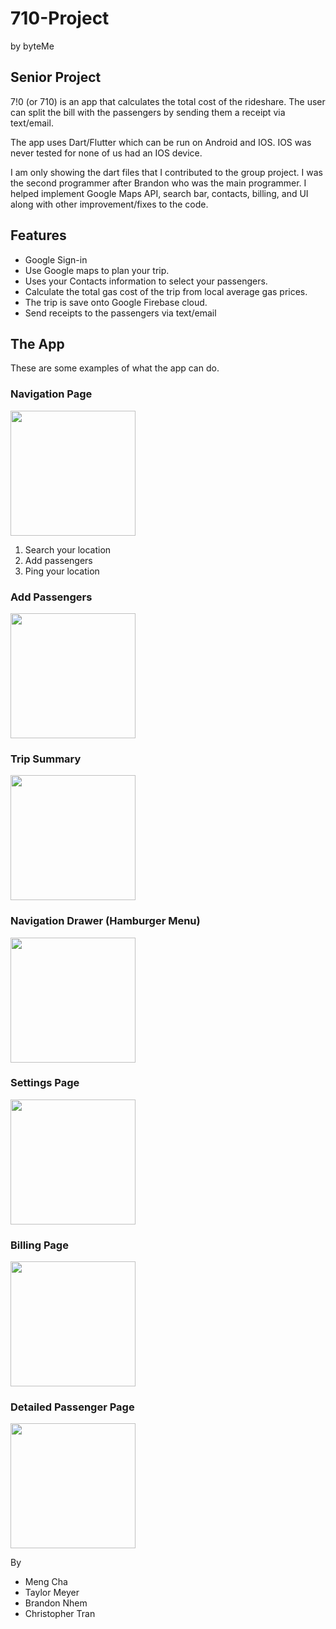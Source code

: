 # 710-Project 

by byteMe

## Senior Project


7!0 (or 710) is an app that calculates the total cost of the rideshare. The user can split the bill with the passengers by sending them a receipt via text/email.

The app uses Dart/Flutter which can be run on Android and IOS. IOS was never tested for none of us had an IOS device.

I am only showing the dart files that I contributed to the group project. I was the second programmer after Brandon who was the main programmer. I helped implement Google Maps API, search bar, contacts, billing, and UI along with other improvement/fixes to the code.

## Features

- Google Sign-in
- Use Google maps to plan your trip.
- Uses your Contacts information to select your passengers.
- Calculate the total gas cost of the trip from local average gas prices.
- The trip is save onto Google Firebase cloud.
- Send receipts to the passengers via text/email

## The App

These are some examples of what the app can do.
### Navigation Page
<img src="https://user-images.githubusercontent.com/37386474/127755917-eaec01c6-a1aa-4fa5-b8d8-c521f847e0d3.png" width="200" >

1) Search your location
2) Add passengers
3) Ping your location

### Add Passengers
<img src="https://user-images.githubusercontent.com/37386474/127756048-f8db3daa-06d8-47c8-89fa-62db3eaa4aad.png" width="200" >

### Trip Summary
<img src="https://user-images.githubusercontent.com/37386474/127756081-090e345b-89f2-4ce1-ab87-53cd8ef0153d.png" width="200" >

### Navigation Drawer (Hamburger Menu)
<img src="https://user-images.githubusercontent.com/37386474/127755991-b27813c7-82a6-444e-92bd-4293013ffcbc.png" width="200">

### Settings Page
<img src="https://user-images.githubusercontent.com/37386474/127756096-677889c4-f9af-403e-8092-38d0c4c12402.png" width="200" >

### Billing Page
<img src="https://user-images.githubusercontent.com/37386474/127756111-fb5a295f-908e-4944-9f9a-099e99e57fbf.png" width="200" >

### Detailed Passenger Page
<img src="https://user-images.githubusercontent.com/37386474/127756113-0d9caad7-357e-49b3-942a-818dd93b6716.png" width="200" >

By 
- Meng Cha
- Taylor Meyer
- Brandon Nhem
- Christopher Tran
